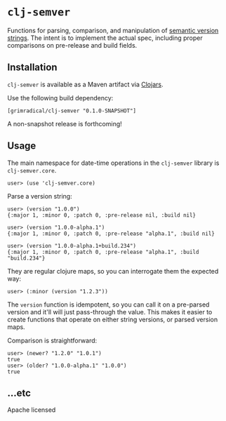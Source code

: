 # `clj-semver`

Functions for parsing, comparison, and manipulation of
[semantic version strings](http://semver.org). The intent is to
implement the actual spec, including proper comparisons on pre-release
and build fields.

## Installation

`clj-semver` is available as a Maven artifact via
[Clojars](https://clojars.org/grimradical/clj-semver).

Use the following build dependency:

    [grimradical/clj-semver "0.1.0-SNAPSHOT"]

A non-snapshot release is forthcoming!

## Usage

The main namespace for date-time operations in the `clj-semver`
library is `clj-semver.core`.

    user> (use 'clj-semver.core)

Parse a version string:

    user> (version "1.0.0")
    {:major 1, :minor 0, :patch 0, :pre-release nil, :build nil}

    user> (version "1.0.0-alpha.1")
    {:major 1, :minor 0, :patch 0, :pre-release "alpha.1", :build nil}

    user> (version "1.0.0-alpha.1+build.234")
    {:major 1, :minor 0, :patch 0, :pre-release "alpha.1", :build "build.234"}

They are regular clojure maps, so you can interrogate them the
expected way:

    user> (:minor (version "1.2.3"))

The `version` function is idempotent, so you can call it on a
pre-parsed version and it'll will just pass-through the value. This
makes it easier to create functions that operate on either string
versions, or parsed version maps.

Comparison is straightforward:

    user> (newer? "1.2.0" "1.0.1")
    true
    user> (older? "1.0.0-alpha.1" "1.0.0")
    true

## ...etc

Apache licensed
